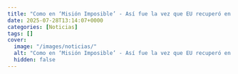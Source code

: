 ```yaml
---
title: "Como en ‘Misión Imposible’ - Así fue la vez que EU recuperó en secreto un submarino ruso en la Guerra Fría"
date: 2025-07-28T13:14:07+0000
categories: [Noticias]
tags: []
cover:
  image: "/images/noticias/"
  alt: "Como en ‘Misión Imposible’ - Así fue la vez que EU recuperó en secreto un submarino ruso en la Guerra Fría"
  hidden: false
---
```



